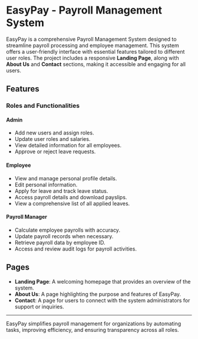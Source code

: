 # EasyPay - Payroll Management System

EasyPay is a comprehensive Payroll Management System designed to streamline payroll processing and employee management. This system offers a user-friendly interface with essential features tailored to different user roles. The project includes a responsive **Landing Page**, along with **About Us** and **Contact** sections, making it accessible and engaging for all users.

## Features

### Roles and Functionalities

#### Admin

- Add new users and assign roles.
- Update user roles and salaries.
- View detailed information for all employees.
- Approve or reject leave requests.

#### Employee

- View and manage personal profile details.
- Edit personal information.
- Apply for leave and track leave status.
- Access payroll details and download payslips.
- View a comprehensive list of all applied leaves.

#### Payroll Manager

- Calculate employee payrolls with accuracy.
- Update payroll records when necessary.
- Retrieve payroll data by employee ID.
- Access and review audit logs for payroll activities.

## Pages

- **Landing Page**: A welcoming homepage that provides an overview of the system.
- **About Us**: A page highlighting the purpose and features of EasyPay.
- **Contact**: A page for users to connect with the system administrators for support or inquiries.

---

EasyPay simplifies payroll management for organizations by automating tasks, improving efficiency, and ensuring transparency across all roles.
